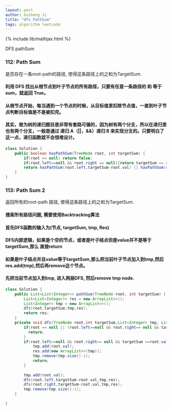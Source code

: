 ```yaml
---
layout: post
author: Xusheng Ji
title: "dfs PathSum"
tags: algorithm leetcode
---
```


{% include lib/mathjax.html %}


<script type="text/javascript" async
  src="https://cdnjs.cloudflare.com/ajax/libs/mathjax/2.7.5/MathJax.js?config=TeX-MML-AM_CHTML">
</script>

<script type="text/x-mathjax-config">
  MathJax.Hub.Config({
    extensions: [
      "MathMenu.js",
      "MathZoom.js",
      "AssistiveMML.js",
      "a11y/accessibility-menu.js"
    ],
    jax: ["input/TeX", "output/CommonHTML"],
    TeX: {
      extensions: [
        "AMSmath.js",
        "AMSsymbols.js",
        "noErrors.js",
        "noUndefined.js",
      ]
    }
  });
</script>

DFS pathSum 

### 112: Path Sum 
是否存在一条root-path的路径, 使得这条路径上的之和为TargetSum. 

#### 利用 DFS 找出从根节点到叶子节点的所有路径，只要有任意一条路径的 和 等于 sum，就返回 True。

#### 从根节点开始，每当遇到一个节点的时候，从目标值里扣除节点值，一直到叶子节点判断目标值是不是被扣完。

#### 其实，做为树的递归题目是非常有套路可循的，因为树有两个分支，所以在递归里也有两个分支，一般是通过 递归 A（||，&&）递归 B 来实现分支的。只要明白了这一点，递归函数就不会很难设计。


```java
class Solution {
    public boolean hasPathSum(TreeNode root, int targetSum) {
        if(root == null) return false;
        if(root.left==null && root.right == null){return targetSum == root.val;}
        return hasPathSum(root.left,targetSum-root.val) || hasPathSum(root.right,targetSum-root.val);
    }
}

```



### 113: Path Sum 2
返回所有的root-path 路径, 使得这条路径上的之和为TargetSum.

#### 搜索所有路径问题, 需要使用Backtracking算法


####  首先DFS函数的输入为(节点, targetSum, tmp, Res)


####  DFS内部逻辑，如果是个空的节点，或者是叶子结点但是value并不是等于targetSum,那么 直接return


####  如果是叶子结点并且value等于targetSum,那么把当前叶子节点加入到tmp,然后res.add(tmp),然后再remove这个节点。


####  先把当前节点加入到tmp, 进入两层DFS, 然后remove tmp node.





```java
class Solution {
    public List<List<Integer>> pathSum(TreeNode root, int targetSum) {
        List<List<Integer>> res = new ArrayList<>();
        List<Integer> tmp = new ArrayList<>();
        dfs(root,targetSum,tmp,res);
        return res;
    }
    private void dfs(TreeNode root,int targetSum,List<Integer> tmp, List<List<Integer>> res){
        if(root == null || (root.left==null && root.right== null && targetSum !=root.val)){
          return;
        }
        if(root.left==null && root.right== null && targetSum ==root.val){
            tmp.add(root.val);
            res.add(new ArrayList<>(tmp));
            tmp.remove(tmp.size()-1);
            return;
        }
      
        tmp.add(root.val);
        dfs(root.left,targetSum-root.val,tmp,res);
        dfs(root.right,targetSum-root.val,tmp,res);
        tmp.remove(tmp.size()-1);
    }
    
}

```












